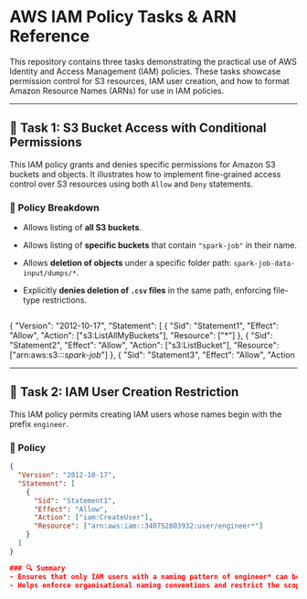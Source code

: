 # AWS IAM Policy Tasks & ARN Reference

This repository contains three tasks demonstrating the practical use of AWS Identity and Access Management (IAM) policies. These tasks showcase permission control for S3 resources, IAM user creation, and how to format Amazon Resource Names (ARNs) for use in IAM policies.

---

## 🧾 Task 1: S3 Bucket Access with Conditional Permissions

This IAM policy grants and denies specific permissions for Amazon S3 buckets and objects. It illustrates how to implement fine-grained access control over S3 resources using both `Allow` and `Deny` statements.

### 📜 Policy Breakdown
- Allows listing of **all S3 buckets**.
- Allows listing of **specific buckets** that contain `"spark-job"` in their name.
- Allows **deletion of objects** under a specific folder path: `spark-job-data-input/dumps/*`.
- Explicitly **denies deletion of `.csv` files** in the same path, enforcing file-type restrictions.

  ```json
{
  "Version": "2012-10-17",
  "Statement": [
    {
      "Sid": "Statement1",
      "Effect": "Allow",
      "Action": ["s3:ListAllMyBuckets"],
      "Resource": ["*"]
    },
    {
      "Sid": "Statement2",
      "Effect": "Allow",
      "Action": ["s3:ListBucket"],
      "Resource": ["arn:aws:s3:::*spark-job*"]
    },
    {
      "Sid": "Statement3",
      "Effect": "Allow",
      "Action

---

## 👷 Task 2: IAM User Creation Restriction

This IAM policy permits creating IAM users whose names begin with the prefix `engineer`.

### 📜 Policy

```json
{
  "Version": "2012-10-17",
  "Statement": [
    {
      "Sid": "Statement1",
      "Effect": "Allow",
      "Action": ["iam:CreateUser"],
      "Resource": ["arn:aws:iam::340752803932:user/engineer*"]
    }
  ]
}

### 🔍 Summary
- Ensures that only IAM users with a naming pattern of engineer* can be created.
- Helps enforce organisational naming conventions and restrict the scope of user creation.




